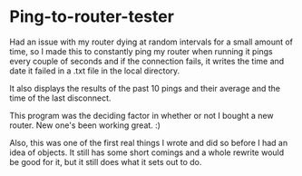 # Ping-to-router-tester

Had an issue with my router dying at random intervals for a small amount of time, so I made this to constantly ping my router when running
it pings every couple of seconds and if the connection fails, it writes the time and date it failed in a .txt file in the local directory.

It also displays the results of the past 10 pings and their average and the time of the last disconnect.

This program was the deciding factor in whether or not I bought a new router. New one's been working great. :)

Also, this was one of the first real things I wrote and did so before I had an idea of objects. It still has some short comings and a whole rewrite would be good for it, but it still does what it sets out to do.
